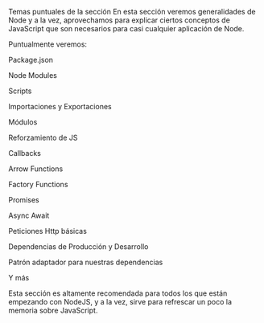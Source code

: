Temas puntuales de la sección
En esta sección veremos generalidades de Node y a la vez, aprovechamos para explicar ciertos conceptos de JavaScript que son necesarios para casi cualquier aplicación de Node.

Puntualmente veremos:

Package.json

Node Modules

Scripts

Importaciones y Exportaciones

Módulos

Reforzamiento de JS

Callbacks

Arrow Functions

Factory Functions

Promises

Async Await

Peticiones Http básicas

Dependencias de Producción y Desarrollo

Patrón adaptador para nuestras dependencias

Y más



Esta sección es altamente recomendada para todos los que están empezando con NodeJS, y a la vez, sirve para refrescar un poco la memoria sobre JavaScript.


